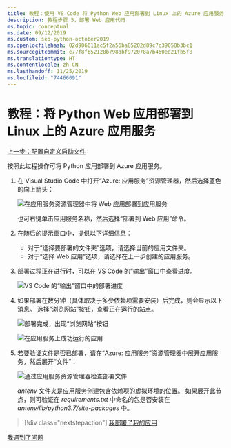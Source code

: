 ```yaml
---
title: 教程：使用 VS Code 将 Python Web 应用部署到 Linux 上的 Azure 应用服务
description: 教程步骤 5，部署 Web 应用代码
ms.topic: conceptual
ms.date: 09/12/2019
ms.custom: seo-python-october2019
ms.openlocfilehash: 02d906611ac5f2a56ba85202d89c7c39058b3bc1
ms.sourcegitcommit: e77f8f652128b798dbf972078a7b460ed21fb5f8
ms.translationtype: HT
ms.contentlocale: zh-CN
ms.lasthandoff: 11/25/2019
ms.locfileid: "74466091"
---
```

# <a name="tutorial-deploy-your-python-web-app-to-azure-app-service-on-linux"></a>教程：将 Python Web 应用部署到 Linux 上的 Azure 应用服务

[上一步：配置自定义启动文件](tutorial-deploy-app-service-on-linux-04.md)

按照此过程操作可将 Python 应用部署到 Azure 应用服务。

1. 在 Visual Studio Code 中打开“Azure:  应用服务”资源管理器，然后选择蓝色的向上箭头：

   ![在应用服务资源管理器中将 Web 应用部署到应用服务](media/deploy-azure/deploy-web-app-to-app-service-in-app-service-explorer.png)

    也可右键单击应用服务名称，然后选择“部署到 Web 应用”命令。 

1. 在随后的提示窗口中，提供以下详细信息：

    - 对于“选择要部署的文件夹”选项，请选择当前的应用文件夹。
    - 对于“选择 Web 应用”选项，请选择在上一步创建的应用服务。

1. 部署过程正在进行时，可以在 VS Code 的“输出”窗口中查看进度。 

    ![VS Code 的“输出”窗口中的部署进度](media/deploy-azure/view-deployment-progress-in-visual-studio-code-output.png)

1. 如果部署在数分钟（具体取决于多少依赖项需要安装）后完成，则会显示以下消息。 选择“浏览网站”按钮，查看正在运行的站点。 

    ![部署完成，出现“浏览网站”按钮](media/deploy-azure/web-app-deployment-complete-with-browse-website-button.png)

    ![在应用服务上成功运行的应用](media/deploy-azure/web-app-running-successfully-on-app-service.png)

1. 若要验证文件是否已部署，请在“Azure:  应用服务”资源管理器中展开应用服务，然后展开“文件”： 

    ![通过应用服务资源管理器检查部署文件](media/deploy-azure/expand-files-node-to-check-deployment-of-web-app-files.png)

    *antenv* 文件夹是应用服务创建包含依赖项的虚拟环境的位置。 如果展开此节点，则可验证在 *requirements.txt* 中命名的包是否安装在 *antenv/lib/python3.7/site-packages* 中。

> [!div class="nextstepaction"]
> [我部署了我的应用](tutorial-deploy-app-service-on-linux-06.md)

[我遇到了问题](https://www.research.net/r/PWZWZ52?tutorial=vscode-appservice-python&step=05-deploy-app)
